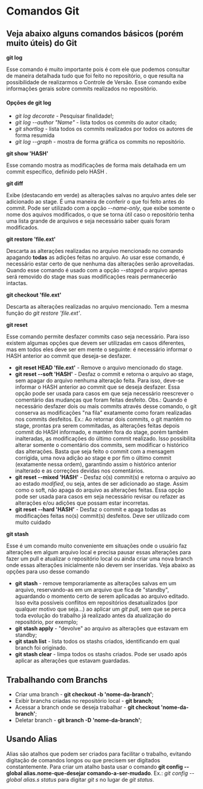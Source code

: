 
# Comandos Git

## Veja abaixo alguns comandos básicos (porém muito úteis) do Git

**git log**
 
 Esse comando é muito importante pois é com ele que podemos consultar de maneira detalhada tudo que foi feito no repositório, o que resulta na possibilidade de realizarmos o Controle de Versão. Esse comando exibe informações gerais sobre commits realizados no repositório. 

#### Opções de git log
* *git log decorate* - Pesquisar finalidade!;
* *git log --author "Name"* - lista todos os commits do autor citado;
* *git shortlog* - lista todos os commits realizados por todos os autores de forma resumida
* *git log --graph* - mostra de forma gráfica os commits no repositório.

**git show 'HASH'**

 Esse comando mostra as modificações de forma mais detalhada em um commit específico, definido pelo HASH .

 **git diff**

Exibe (destacando em verde) as alterações salvas no arquivo antes dele ser adicionado ao stage. É uma maneira de conferir o que foi feito antes do commit. Pode ser utilizado com a opção *--name-only*, que exibe somente o nome dos aquivos modificados, o que se torna útil caso o repositório tenha uma lista grande de arquivos e seja necessário saber quais foram modificados.

**git restore 'file.ext'**

 Descarta as alterações realizadas no arquivo mencionado no comando apagando **todas** as adições feitas no arquivo. Ao usar esse comando, é necessário estar certo de que nenhuma das alterações serão aproveitadas. Quando esse comando é usado com a opção _--staged_ o arquivo apenas será removido do stage mas suas modificações reais permanecerão intactas.

 **git checkout 'file.ext'**

Descarta as alterações realizadas no arquivo mencionado. Tem a mesma função do *git restore 'file.ext'*.

**git reset**

Esse comando permite desfazer commits caso seja necessário. Para isso existem algumas opções que devem ser utilizadas em casos diferentes, mas em todos eles deve ser em mente o seguinte: é necessário informar o HASH anterior ao commit que deseja-se desfazer. 

* **git reset HEAD 'file.ext'** - Remove o arquivo mencionado do stage.
* **git reset --soft 'HASH'** - Desfaz o commit e retorna o arquivo ao stage, sem apagar do arquivo nenhuma alteração feita. Para isso, deve-se informar o HASH anterior ao commit que se deseja desfazer. Essa opção pode ser usada para casos em que seja necessário reescrever o comentário das mudanças que foram feitas desfeito. 
Obs.: Quando é necessário desfazer dois ou mais commits através desse comando, o git conserva as modificações "na fila" exatamente como foram realizadas nos commits desfeitos. Ex.: Ao retornar dois commits, o git mantém no stage, prontas pra serem commitadas, as alterações feitas depois commit do HASH informado, e mantém fora do stage, porém também inalteradas, as modificações do último commit realizado. Isso possibilita alterar somente o comentário dos commits, sem modificar o histórico das alterações. Basta que seja feito o commit com a mensagem corrigida, uma nova adição ao stage e por fim o último commit (exatamente nessa ordem), garantindo assim o histórico anterior inalterado e as correções devidas nos comentários.
* **git reset --mixed 'HASH'** - Desfaz o(s) commit(s) e retorna o arquivo ao ao estado *modified*, ou seja, antes de ser adicionado ao stage. Assim como o soft, não apaga do arquivo as alterações feitas. Essa opção pode ser usada para casos em seja necessário revisar ou refazer as alterações e/ou adições que possam estar incorretas.
* **git reset --hard 'HASH'** - Desfaz o commit e apaga todas as modificações feitas no(s) commit(s) desfeitos. Deve ser utilizado com muito cuidado

**git stash**

Esse é um comando muito conveniente em situações onde o usuário faz alterações em algum arquivo local e precisa pausar essas alterações para fazer um pull e atualizar o repositório local ou ainda criar uma nova branch onde essas alterações inicialmente não devem ser inseridas. Veja abaixo as opções para uso desse comando

* **git stash** - remove temporariamente as alterações salvas em um arquivo, reservando-as em um arquivo que fica de "standby", aguardando o momento certo de serem aplicadas ao arquivo editado. Isso evita possíveis conflitos em repositórios desatualizados (por qualquer motivo que seja...) ao aplicar um *git pull*, sem que se perca toda evolução do trabalho já realizado antes da atualização do repositório, por exemplo;
* **git stash apply** - "devolve" ao arquivo as alterações que estavam em standby;
* **git stash list** - lista todos os stashs criados, identificando em qual branch foi originado.
* **git stash clear** - limpa todos os stashs criados. Pode ser usado após aplicar as alterações que estavam guardadas.


## Trabalhando com Branchs

* Criar uma branch - **git checkout -b 'nome-da-branch'**;
* Exibir branchs criadas no repositório local - **git branch**;
* Acessar a branch onde se deseja trabalhar - **git checkout 'nome-da-branch'**;
* Deletar branch - **git branch -D 'nome-da-branch'**;


## Usando Alias

Alias são atalhos que podem ser criados para facilitar o trabalho, evitando digitação de comandos longos ou que precisem ser digitados constantemente. Para criar um atalho basta usar o comando **git config --global alias.nome-que-desejar comando-a-ser-mudado**.
Ex.: *git config --global alias.s status* para digitar *git s* no lugar de *git status*.